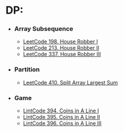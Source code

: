 # DP:

+ ### Array Subsequence
  + [LeetCode 198. House Robber I](../src/leetcode/p151to200/LeetCode198HouseRobberI.java)
  + [LeetCode 213. House Robber II](../src/leetcode/p201to250/LeetCode213HouseRobberII.java)
  + [LeetCode 337. House Robber III](../src/leetcode/p301to350/LeetCode337HouseRobberIII.java)

+ ### Partition
  + [LeetCode 410. Split Array Largest Sum](../src/leetcode/p401to450/LeetCode410SplitArrayLargestSum.java)

+ ### Game
  + [LintCode 394. Coins in A Line I](/src/lintcode/p351to400/LintCode394CoinsInALineI.java)
  + [LintCode 395. Coins in A Line II](/src/lintcode/p351to400/LintCode395CoinsInALineII.java)
  + [LintCode 396. Coins in A Line III](/src/lintcode/p351to400/LintCode396CoinsInALineIII.java)
